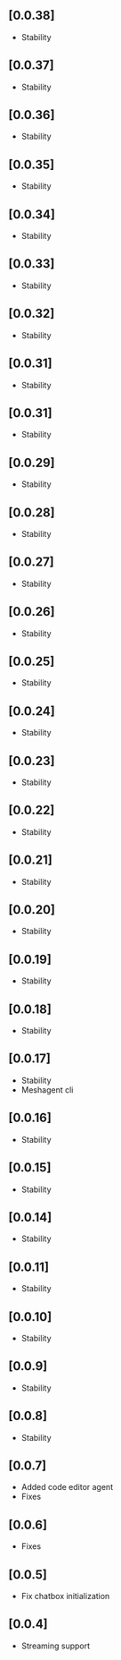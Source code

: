 ## [0.0.38]
- Stability

## [0.0.37]
- Stability

## [0.0.36]
- Stability

## [0.0.35]
- Stability

## [0.0.34]
- Stability

## [0.0.33]
- Stability

## [0.0.32]
- Stability

## [0.0.31]
- Stability

## [0.0.31]
- Stability

## [0.0.29]
- Stability

## [0.0.28]
- Stability

## [0.0.27]
- Stability

## [0.0.26]
- Stability

## [0.0.25]
- Stability

## [0.0.24]
- Stability

## [0.0.23]
- Stability

## [0.0.22]
- Stability

## [0.0.21]
- Stability

## [0.0.20]
- Stability

## [0.0.19]
- Stability

## [0.0.18]
- Stability

## [0.0.17]
- Stability
- Meshagent cli 

## [0.0.16]
- Stability

## [0.0.15]
- Stability

## [0.0.14]
- Stability

## [0.0.11]
- Stability

## [0.0.10]
- Stability

## [0.0.9]
- Stability

## [0.0.8]
- Stability 

## [0.0.7]
- Added code editor agent
- Fixes

## [0.0.6]
- Fixes

## [0.0.5]
- Fix chatbox initialization

## [0.0.4]
- Streaming support
